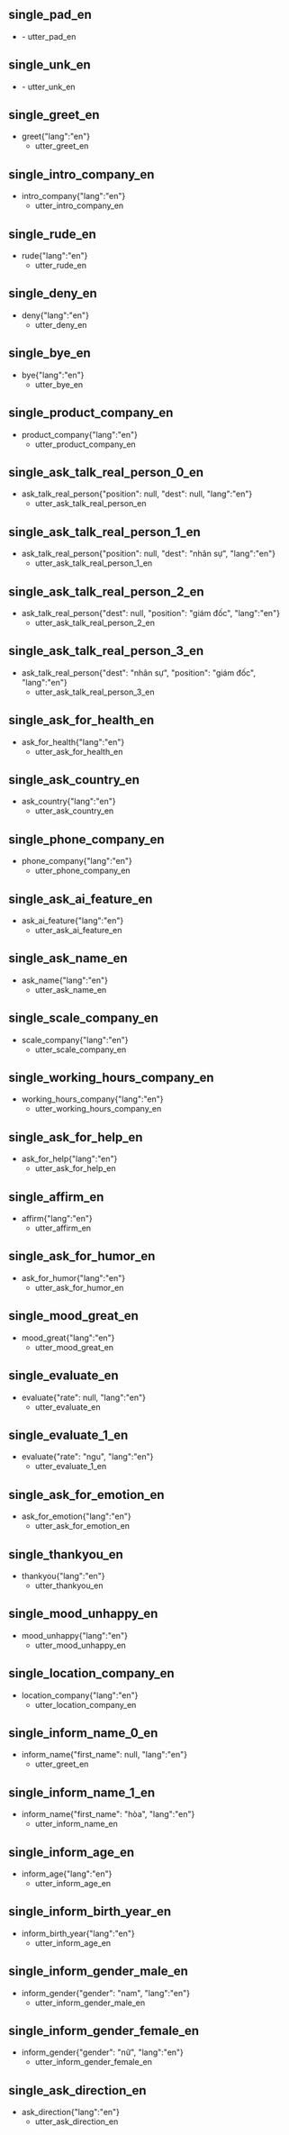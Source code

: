 ## single_pad_en
* <pad>
  - utter_pad_en

## single_unk_en
* <unk>
  - utter_unk_en

## single_greet_en
* greet{"lang":"en"}
  - utter_greet_en

## single_intro_company_en
* intro_company{"lang":"en"}
  - utter_intro_company_en

## single_rude_en
* rude{"lang":"en"}
  - utter_rude_en

## single_deny_en
* deny{"lang":"en"}
  - utter_deny_en

## single_bye_en
* bye{"lang":"en"}
  - utter_bye_en

## single_product_company_en
* product_company{"lang":"en"}
  - utter_product_company_en

## single_ask_talk_real_person_0_en
* ask_talk_real_person{"position": null, "dest": null, "lang":"en"}
  - utter_ask_talk_real_person_en

## single_ask_talk_real_person_1_en
* ask_talk_real_person{"position": null, "dest": "nhân sự", "lang":"en"}
  - utter_ask_talk_real_person_1_en

## single_ask_talk_real_person_2_en
* ask_talk_real_person{"dest": null, "position": "giám đốc", "lang":"en"}
  - utter_ask_talk_real_person_2_en

## single_ask_talk_real_person_3_en
* ask_talk_real_person{"dest": "nhân sự", "position": "giám đốc", "lang":"en"}
  - utter_ask_talk_real_person_3_en

## single_ask_for_health_en
* ask_for_health{"lang":"en"}
  - utter_ask_for_health_en

## single_ask_country_en
* ask_country{"lang":"en"}
  - utter_ask_country_en

## single_phone_company_en
* phone_company{"lang":"en"}
  - utter_phone_company_en

## single_ask_ai_feature_en
* ask_ai_feature{"lang":"en"}
  - utter_ask_ai_feature_en

## single_ask_name_en
* ask_name{"lang":"en"}
  - utter_ask_name_en

## single_scale_company_en
* scale_company{"lang":"en"}
  - utter_scale_company_en

## single_working_hours_company_en
* working_hours_company{"lang":"en"}
  - utter_working_hours_company_en

## single_ask_for_help_en
* ask_for_help{"lang":"en"}
  - utter_ask_for_help_en

## single_affirm_en
* affirm{"lang":"en"}
  - utter_affirm_en

## single_ask_for_humor_en
* ask_for_humor{"lang":"en"}
  - utter_ask_for_humor_en

## single_mood_great_en
* mood_great{"lang":"en"}
  - utter_mood_great_en

## single_evaluate_en
* evaluate{"rate": null, "lang":"en"}
  - utter_evaluate_en

## single_evaluate_1_en
* evaluate{"rate": "ngu", "lang":"en"}
  - utter_evaluate_1_en

## single_ask_for_emotion_en
* ask_for_emotion{"lang":"en"}
  - utter_ask_for_emotion_en

## single_thankyou_en
* thankyou{"lang":"en"}
  - utter_thankyou_en

## single_mood_unhappy_en
* mood_unhappy{"lang":"en"}
  - utter_mood_unhappy_en

## single_location_company_en
* location_company{"lang":"en"}
  - utter_location_company_en

## single_inform_name_0_en
* inform_name{"first_name": null, "lang":"en"}
  - utter_greet_en

## single_inform_name_1_en
* inform_name{"first_name": "hòa", "lang":"en"}
  - utter_inform_name_en

## single_inform_age_en
* inform_age{"lang":"en"}
  - utter_inform_age_en

## single_inform_birth_year_en
* inform_birth_year{"lang":"en"}
  - utter_inform_age_en

## single_inform_gender_male_en
* inform_gender{"gender": "nam", "lang":"en"}
  - utter_inform_gender_male_en

## single_inform_gender_female_en
* inform_gender{"gender": "nữ", "lang":"en"}
  - utter_inform_gender_female_en

## single_ask_direction_en
* ask_direction{"lang":"en"}
  - utter_ask_direction_en

